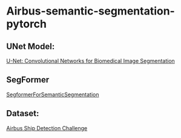 # Airbus-semantic-segmentation-pytorch

## UNet Model: 
[U-Net: Convolutional Networks for Biomedical Image Segmentation](https://arxiv.org/abs/1505.04597)

## SegFormer
[SegformerForSemanticSegmentation](https://huggingface.co/docs/transformers/model_doc/segformer)

## Dataset: 
[Airbus Ship Detection Challenge](https://www.kaggle.com/c/airbus-ship-detection/data)

